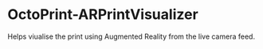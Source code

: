 # OctoPrint-ARPrintVisualizer
 Helps viualise the print using Augmented Reality from the live camera feed.
